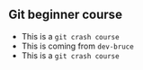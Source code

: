 ## Git beginner course

- This is a `git crash course`
- This is coming from `dev-bruce`
 - This is a `git crash course`